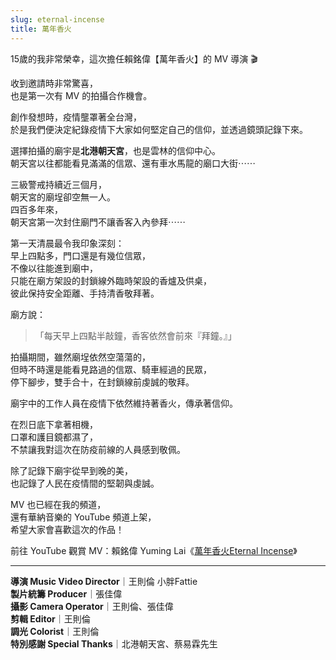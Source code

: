 ```yaml
---
slug: eternal-incense
title: 萬年香火
---
```

15歲的我非常榮幸，這次擔任賴銘偉【萬年香火】的 MV 導演 🎬

收到邀請時非常驚喜，  
也是第一次有 MV 的拍攝合作機會。

創作發想時，疫情壟罩著全台灣，  
於是我們便決定紀錄疫情下大家如何堅定自己的信仰，並透過鏡頭記錄下來。

<!-- truncate -->

選擇拍攝的廟宇是**北港朝天宮**，也是雲林的信仰中心。  
朝天宮以往都能看見滿滿的信眾、還有車水馬龍的廟口大街⋯⋯

三級警戒持續近三個月，  
朝天宮的廟埕卻空無一人。  
四百多年來，  
朝天宮第一次封住廟門不讓香客入內參拜⋯⋯

第一天清晨最令我印象深刻：  
早上四點多，門口還是有幾位信眾，  
不像以往能進到廟中，  
只能在廟方架設的封鎖線外臨時架設的香爐及供桌，  
彼此保持安全距離、手持清香敬拜著。  

廟方說：  

> 「每天早上四點半敲鐘，香客依然會前來『拜鐘。』」

拍攝期間，雖然廟埕依然空蕩蕩的，  
但時不時還是能看見路過的信眾、騎車經過的民眾，  
停下腳步，雙手合十，在封鎖線前虔誠的敬拜。  

廟宇中的工作人員在疫情下依然維持著香火，傳承著信仰。

在烈日底下拿著相機，  
口罩和護目鏡都濕了，  
不禁讓我對這次在防疫前線的人員感到敬佩。  

除了記錄下廟宇從早到晚的美，  
也記錄了人民在疫情間的堅韌與虔誠。

MV 也已經在我的頻道，  
還有華納音樂的 YouTube 頻道上架，  
希望大家會喜歡這次的作品！

前往 YouTube 觀賞 MV：賴銘偉 Yuming Lai《[萬年香火Eternal Incense](https://youtu.be/UvqvXNac8Bc)》

---

**導演 Music Video Director**｜王則倫 小胖Fattie  
**製片統籌 Producer**｜張佳偉  
**攝影 Camera Operator**｜王則倫、張佳偉  
**剪輯 Editor**｜王則倫  
**調光 Colorist**｜王則倫  
**特別感謝 Special Thanks**｜北港朝天宮、蔡易霖先生